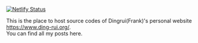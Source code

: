 [![Netlify Status](https://api.netlify.com/api/v1/badges/8ed3c496-0963-4f6b-9db0-77b08049bfff/deploy-status)](https://app.netlify.com/sites/optimistic-einstein-b62341/deploys)

This is the place to host source codes of Dingrui(Frank)'s personal website <https://www.ding-rui.org/>.  
You can find all my posts here.

